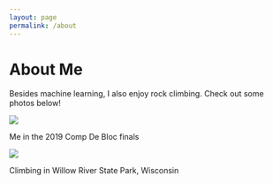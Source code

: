 ```yaml
---
layout: page
permalink: /about
---
```

<head>
<link href="https://fonts.googleapis.com/css?family=Roboto&display=swap" rel="stylesheet">
</head>

<h1 class="title">About Me</h1>
<p id="summary">Besides machine learning, I also enjoy rock climbing.  Check out some photos below!</p>
<div class="gallery">
  <div class="img comp">
    <img class="" src="{{site.baseurl}}/images/IMG_2292.JPG"/>
    <p>Me in the 2019 Comp De Bloc finals</p>
  </div>

  <div class="img willow">
    <img src="{{site.baseurl}}/images/IMG_9084.JPG"/>
    <p>Climbing in Willow River State Park, Wisconsin</p>
  </div>
</div>
